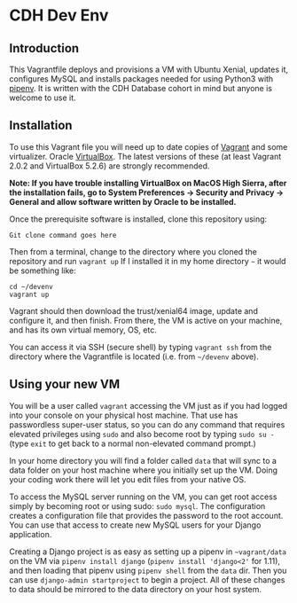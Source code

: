 # CDH Dev Env

## Introduction

This Vagrantfile deploys and provisions a VM with Ubuntu Xenial, updates it,
configures MySQL and installs packages needed for using Python3 with [pipenv](https://github.com/pypa/pipenv). It is written with the CDH Database cohort in mind
but anyone is welcome to use it.

## Installation

To use this Vagrant file you will need up to date copies of [Vagrant](https://www.vagrantup.com/downloads.html) and some virtualizer. Oracle
[VirtualBox](https://www.virtualbox.org/wiki/Downloads). The latest versions of these
(at least Vagrant 2.0.2 and VirtualBox 5.2.6) are strongly recommended.

**Note: If you have trouble installing VirtualBox on MacOS High Sierra, after the
installation fails, go to System Preferences -> Security and Privacy -> General and allow
software written by Oracle to be installed.**

Once the prerequisite software is installed, clone this repository using:

`Git clone command goes here`

Then from a terminal, change to the directory where you cloned the repository and run `vagrant up`
If I installed it in my home directory `~` it would be something like:

```
cd ~/devenv
vagrant up
```

Vagrant should then download the trust/xenial64 image, update and configure it, and then
finish. From there, the VM is active on your machine, and has its own virtual memory, OS, etc.

You can access it via SSH (secure shell) by typing `vagrant ssh` from the directory where
the Vagrantfile is located (i.e. from `~/devenv` above).

## Using your new VM

You will be a user called `vagrant` accessing the VM just as if you had logged into your
console on your physical host machine. That use has passwordless super-user status, so you
can do any command that requires elevated privileges using `sudo` and also become root by
typing `sudo su -` (type `exit` to get back to a normal non-elevated command prompt.)

In your home directory you will find a folder called `data` that will sync to a data folder
on your host machine where you initially set up the VM. Doing your coding work there will
let you edit files from your native OS.

To access the MySQL server running on the VM, you can get root access simply by becoming root
or using sudo: `sudo mysql`. The configuration creates a configuration file that provides
the password to the root account. You can use that access to create new MySQL users for your
Django application.

Creating a Django project is as easy as setting up a pipenv in `~vagrant/data` on the VM via
`pipenv install django` (`pipenv install 'django<2'` for 1.11), and then loading that pipenv
using `pipenv shell` from the `data` dir. Then you can use `django-admin startproject` to
begin a project. All of these changes to data should be mirrored to the data directory on
your host system.
